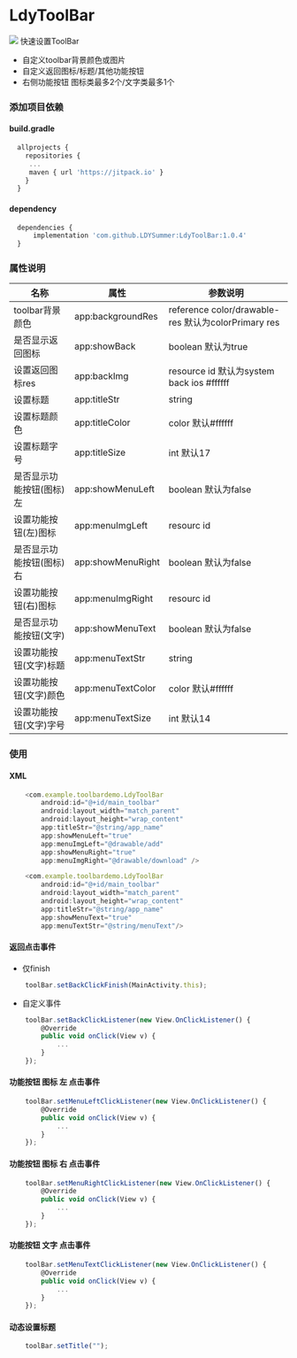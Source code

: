 # LdyToolBar
[![](https://jitpack.io/v/LDYSummer/LdyToolBar.svg)](https://jitpack.io/#LDYSummer/LdyToolBar)
快速设置ToolBar
- 自定义toolbar背景颜色或图片
- 自定义返回图标/标题/其他功能按钮
- 右侧功能按钮 图标类最多2个/文字类最多1个

### 添加项目依赖
#### build.gradle
```javascript
  allprojects {
    repositories {
     ...
     maven { url 'https://jitpack.io' }
    }
  }
```

#### dependency
```javascript
  dependencies {
      implementation 'com.github.LDYSummer:LdyToolBar:1.0.4'
  }
```
### 属性说明

|名称 | 属性 | 参数说明 |
|-----|-----|-----------
|toolbar背景颜色 | app:backgroundRes | reference color/drawable-res 默认为colorPrimary res |
|是否显示返回图标| app:showBack | boolean 默认为true |
|设置返回图标res | app:backImg | resource id 默认为system back ios #ffffff |
|设置标题 | app:titleStr | string |
|设置标题颜色 | app:titleColor | color 默认#ffffff |
|设置标题字号 | app:titleSize | int 默认17 |
|是否显示功能按钮(图标)左 | app:showMenuLeft | boolean 默认为false |
|设置功能按钮(左)图标 | app:menuImgLeft | resourc id |
|是否显示功能按钮(图标)右 | app:showMenuRight | boolean 默认为false |
|设置功能按钮(右)图标 | app:menuImgRight | resourc id |
|是否显示功能按钮(文字) | app:showMenuText | boolean 默认为false |
|设置功能按钮(文字)标题 | app:menuTextStr | string |
|设置功能按钮(文字)颜色 | app:menuTextColor | color 默认#ffffff | 
|设置功能按钮(文字)字号 | app:menuTextSize | int 默认14 |

### 使用
#### XML
```javascript
    <com.example.toolbardemo.LdyToolBar
        android:id="@+id/main_toolbar"
        android:layout_width="match_parent"
        android:layout_height="wrap_content"
        app:titleStr="@string/app_name"
        app:showMenuLeft="true"
        app:menuImgLeft="@drawable/add"
        app:showMenuRight="true"
        app:menuImgRight="@drawable/download" />

```
```javascript
    <com.example.toolbardemo.LdyToolBar
        android:id="@+id/main_toolbar"
        android:layout_width="match_parent"
        android:layout_height="wrap_content"
        app:titleStr="@string/app_name"
        app:showMenuText="true"
        app:menuTextStr="@string/menuText"/>
```

#### 返回点击事件
- 仅finish
```javascript
    toolBar.setBackClickFinish(MainActivity.this);
```

- 自定义事件
```javascript
    toolBar.setBackClickListener(new View.OnClickListener() {
        @Override
        public void onClick(View v) {
            ...
        }
    });
```

#### 功能按钮 图标 左 点击事件
```javascript
    toolBar.setMenuLeftClickListener(new View.OnClickListener() {
        @Override
        public void onClick(View v) {
            ...
        }
    });
```

#### 功能按钮 图标 右 点击事件
```javascript
    toolBar.setMenuRightClickListener(new View.OnClickListener() {
        @Override
        public void onClick(View v) {
            ...
        }
    });
```

#### 功能按钮 文字 点击事件
```javascript
    toolBar.setMenuTextClickListener(new View.OnClickListener() {
        @Override
        public void onClick(View v) {
            ...
        }
    });
```
#### 动态设置标题
```javascript
    toolBar.setTitle("");
```
